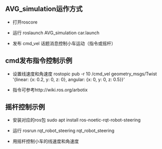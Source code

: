## AVG_simulation运作方式

- 打开roscore

- 运行 roslaunch AVG_simulation car.launch

- 发布 cmd_vel 话题消息控制小车运动（指令或摇杆）


## cmd发布指令控制示例

- 设置线速度和角速度 rostopic pub -r 10 /cmd_vel geometry_msgs/Twist '{linear: {x: 0.2, y: 0, z: 0}, angular: {x: 0, y: 0, z: 0.5}}'

- 指令可参考http://wiki.ros.org/arbotix


## 摇杆控制示例

- 安装对应的ros包 sudo apt install ros-noetic-rqt-robot-steering

- 运行 rosrun rqt_robot_steering rqt_robot_steering

- 用摇杆控制小车的线速度和角速度

